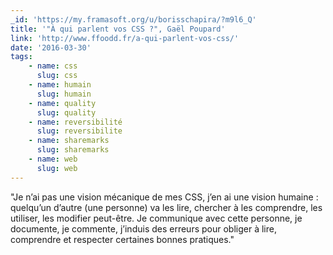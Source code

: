 ```yaml
---
_id: 'https://my.framasoft.org/u/borisschapira/?m9l6_Q'
title: '"À qui parlent vos CSS ?", Gaël Poupard'
link: 'http://www.ffoodd.fr/a-qui-parlent-vos-css/'
date: '2016-03-30'
tags:
    - name: css
      slug: css
    - name: humain
      slug: humain
    - name: quality
      slug: quality
    - name: reversibilité
      slug: reversibilite
    - name: sharemarks
      slug: sharemarks
    - name: web
      slug: web
---
```


<div class="markdown"><p>&quot;Je n’ai pas une vision mécanique de mes CSS, j’en ai une vision humaine : quelquʼun dʼautre (une personne) va les lire, chercher à les comprendre, les utiliser, les modifier peut-être. Je communique avec cette personne, je documente, je commente, jʼinduis des erreurs pour obliger à lire, comprendre et respecter certaines bonnes pratiques.&quot;
</p></div>
